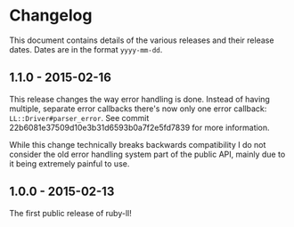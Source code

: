 # Changelog

This document contains details of the various releases and their release dates.
Dates are in the format `yyyy-mm-dd`.

## 1.1.0 - 2015-02-16

This release changes the way error handling is done. Instead of having multiple,
separate error callbacks there's now only one error callback:
`LL::Driver#parser_error`. See commit 22b6081e37509d10e3b31d6593b0a7f2e5fd7839
for more information.

While this change technically breaks backwards compatibility I do not consider
the old error handling system part of the public API, mainly due to it being
extremely painful to use.

## 1.0.0 - 2015-02-13

The first public release of ruby-ll!
